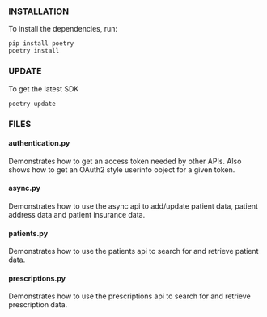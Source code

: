 ### INSTALLATION
To install the dependencies, run:
```
pip install poetry
poetry install
```

### UPDATE
To get the latest SDK
```
poetry update
```

### FILES
#### authentication.py
Demonstrates how to get an access token needed by other APIs.  Also shows how to get an OAuth2 style userinfo object for a given token.

#### async.py
Demonstrates how to use the async api to add/update patient data, patient address data and patient insurance data.

#### patients.py

Demonstrates how to use the patients api to search for and retrieve patient data.

#### prescriptions.py

Demonstrates how to use the prescriptions api to search for and retrieve prescription data.


